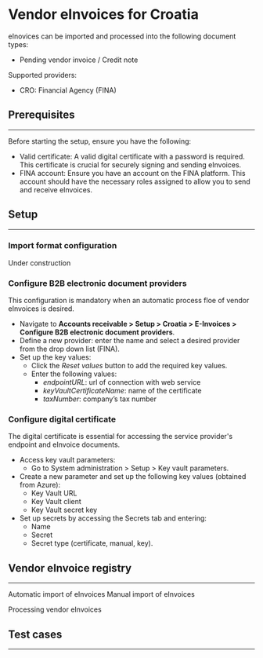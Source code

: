 # Vendor eInvoices for Croatia

eInovices can be imported and processed into the following document types: 
- Pending vendor invoice / Credit note

Supported providers: 
- CRO: Financial Agency (FINA)

## **Prerequisites**
---
Before starting the setup, ensure you have the following:
- Valid certificate: A valid digital certificate with a password is required. This certificate is crucial for securely signing and sending eInvoices.
- FINA account: Ensure you have an account on the FINA platform. This account should have the necessary roles assigned to allow you to send and receive eInvoices.


## **Setup**
---

### **Import format configuration**
Under construction

### **Configure B2B electronic document providers**
This configuration is mandatory when an automatic process floe of vendor eInvoices is desired.

- Navigate to **Accounts receivable > Setup > Croatia > E-Invoices > Configure B2B electronic document providers**.
- Define a new provider: enter the name and select a desired provider from the drop down list (FINA).
- Set up the key values:
    - Click the _Reset values_ button to add the required key values.
    - Enter the following values:
      - _endpointURL_: url of connection with web service
      - _keyVaultCertificateName_: name of the certificate
      - _taxNumber_: company’s tax number

### **Configure digital certificate**
The digital certificate is essential for accessing the service provider's endpoint and eInvoice documents.
- Access key vault parameters:
  - Go to System administration > Setup > Key vault parameters.
- Create a new parameter and set up the following key values (obtained from Azure):
  - Key Vault URL
  - Key Vault client
  - Key Vault secret key
- Set up secrets by accessing the Secrets tab and entering:
  - Name 
  - Secret 
  - Secret type (certificate, manual, key).


## **Vendor eInvoice registry**
---
Automatic import of eInvoices
Manual import of eInvoices

Processing vendor eInvoices

## **Test cases**
---